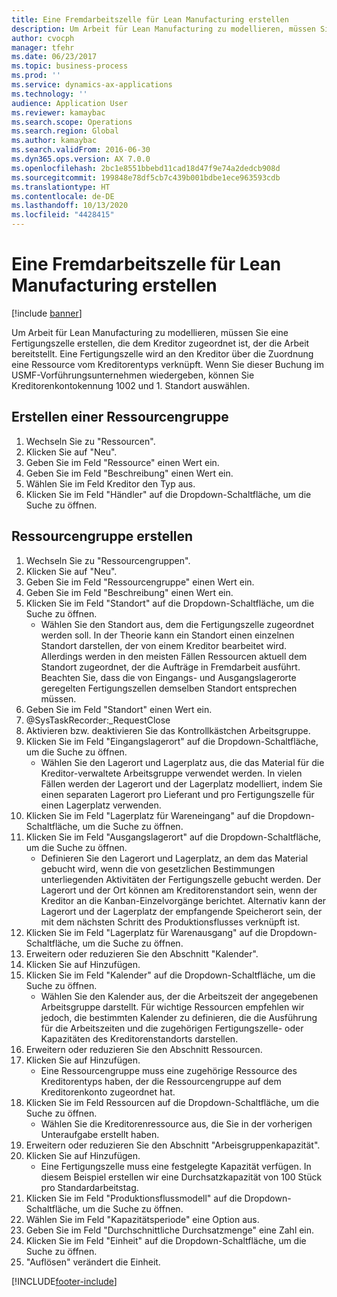 ```yaml
---
title: Eine Fremdarbeitszelle für Lean Manufacturing erstellen
description: Um Arbeit für Lean Manufacturing zu modellieren, müssen Sie eine Fertigungszelle erstellen, die dem Kreditor zugeordnet ist, der die Arbeit bereitstellt.
author: cvocph
manager: tfehr
ms.date: 06/23/2017
ms.topic: business-process
ms.prod: ''
ms.service: dynamics-ax-applications
ms.technology: ''
audience: Application User
ms.reviewer: kamaybac
ms.search.scope: Operations
ms.search.region: Global
ms.author: kamaybac
ms.search.validFrom: 2016-06-30
ms.dyn365.ops.version: AX 7.0.0
ms.openlocfilehash: 2bc1e8551bbebd11cad18d47f9e74a2dedcb908d
ms.sourcegitcommit: 199848e78df5cb7c439b001bdbe1ece963593cdb
ms.translationtype: HT
ms.contentlocale: de-DE
ms.lasthandoff: 10/13/2020
ms.locfileid: "4428415"
---
```

# <a name="create-a-subcontracted-work-cell-for-lean-manufacturing"></a>Eine Fremdarbeitszelle für Lean Manufacturing erstellen

[!include [banner](../../includes/banner.md)]

Um Arbeit für Lean Manufacturing zu modellieren, müssen Sie eine Fertigungszelle erstellen, die dem Kreditor zugeordnet ist, der die Arbeit bereitstellt. Eine Fertigungszelle wird an den Kreditor über die Zuordnung eine Ressource vom Kreditorentyps verknüpft. Wenn Sie dieser Buchung im USMF-Vorführungsunternehmen wiedergeben, können Sie Kreditorenkontokennung 1002 und 1. Standort auswählen.


## <a name="create-a-vendor-resource"></a>Erstellen einer Ressourcengruppe
1. Wechseln Sie zu "Ressourcen".
2. Klicken Sie auf "Neu".
3. Geben Sie im Feld "Ressource" einen Wert ein.
4. Geben Sie im Feld "Beschreibung" einen Wert ein.
5. Wählen Sie im Feld Kreditor den Typ aus.
6. Klicken Sie im Feld "Händler" auf die Dropdown-Schaltfläche, um die Suche zu öffnen.

## <a name="create-the-resource-group"></a>Ressourcengruppe erstellen
1. Wechseln Sie zu "Ressourcengruppen".
2. Klicken Sie auf "Neu".
3. Geben Sie im Feld "Ressourcengruppe" einen Wert ein.
4. Geben Sie im Feld "Beschreibung" einen Wert ein.
5. Klicken Sie im Feld "Standort" auf die Dropdown-Schaltfläche, um die Suche zu öffnen.
    * Wählen Sie den Standort aus, dem die Fertigungszelle zugeordnet werden soll. In der Theorie kann ein Standort einen einzelnen Standort darstellen, der von einem Kreditor bearbeitet wird. Allerdings werden in den meisten Fällen Ressourcen aktuell dem Standort zugeordnet, der die Aufträge in  Fremdarbeit ausführt. Beachten Sie, dass die von Eingangs- und Ausgangslagerorte geregelten Fertigungszellen demselben Standort entsprechen müssen.  
6. Geben Sie im Feld "Standort" einen Wert ein.
7. @SysTaskRecorder:_RequestClose
8. Aktivieren bzw. deaktivieren Sie das Kontrollkästchen Arbeitsgruppe.
9. Klicken Sie im Feld "Eingangslagerort" auf die Dropdown-Schaltfläche, um die Suche zu öffnen.
    * Wählen Sie den Lagerort und Lagerplatz aus, die das Material für die Kreditor-verwaltete Arbeitsgruppe verwendet werden. In vielen Fällen werden der Lagerort und der Lagerplatz modelliert, indem Sie einen separaten Lagerort pro Lieferant und pro Fertigungszelle für einen Lagerplatz verwenden.  
10. Klicken Sie im Feld "Lagerplatz für Wareneingang" auf die Dropdown-Schaltfläche, um die Suche zu öffnen.
11. Klicken Sie im Feld "Ausgangslagerort" auf die Dropdown-Schaltfläche, um die Suche zu öffnen.
    * Definieren Sie den Lagerort und Lagerplatz, an dem das Material gebucht wird, wenn die von gesetzlichen Bestimmungen unterliegenden Aktivitäten der Fertigungszelle gebucht werden. Der Lagerort und der Ort können am Kreditorenstandort sein, wenn der Kreditor an die Kanban-Einzelvorgänge berichtet. Alternativ kann der Lagerort und der Lagerplatz der empfangende Speicherort sein, der mit dem nächsten Schritt des Produktionsflusses verknüpft ist.  
12. Klicken Sie im Feld "Lagerplatz für Warenausgang" auf die Dropdown-Schaltfläche, um die Suche zu öffnen.
13. Erweitern oder reduzieren Sie den Abschnitt "Kalender".
14. Klicken Sie auf Hinzufügen.
15. Klicken Sie im Feld "Kalender" auf die Dropdown-Schaltfläche, um die Suche zu öffnen.
    * Wählen Sie den Kalender aus, der die Arbeitszeit der angegebenen Arbeitsgruppe darstellt. Für wichtige Ressourcen empfehlen wir jedoch, die bestimmten Kalender zu definieren, die die Ausführung für die  Arbeitszeiten und die zugehörigen Fertigungszelle- oder Kapazitäten des Kreditorenstandorts darstellen.  
16. Erweitern oder reduzieren Sie den Abschnitt Ressourcen.
17. Klicken Sie auf Hinzufügen.
    * Eine Ressourcengruppe muss eine zugehörige Ressource des Kreditorentyps haben, der die Ressourcengruppe auf dem Kreditorenkonto zugeordnet hat.  
18. Klicken Sie im Feld Ressourcen auf die Dropdown-Schaltfläche, um die Suche zu öffnen.
    * Wählen Sie die Kreditorenressource aus, die Sie in der vorherigen Unteraufgabe erstellt haben.  
19. Erweitern oder reduzieren Sie den Abschnitt "Arbeisgruppenkapazität".
20. Klicken Sie auf Hinzufügen.
    * Eine Fertigungszelle muss eine festgelegte Kapazität verfügen. In diesem Beispiel erstellen wir eine Durchsatzkapazität von 100 Stück pro Standardarbeitstag.  
21. Klicken Sie im Feld "Produktionsflussmodell" auf die Dropdown-Schaltfläche, um die Suche zu öffnen.
22. Wählen Sie im Feld "Kapazitätsperiode" eine Option aus.
23. Geben Sie im Feld "Durchschnittliche Durchsatzmenge" eine Zahl ein.
24. Klicken Sie im Feld "Einheit" auf die Dropdown-Schaltfläche, um die Suche zu öffnen.
25. "Auflösen" verändert die Einheit.



[!INCLUDE[footer-include](../../../includes/footer-banner.md)]
